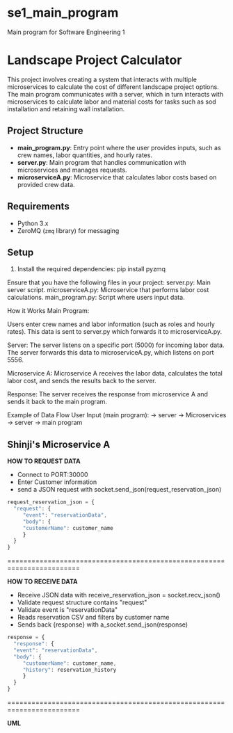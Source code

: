 # se1_main_program
Main program for Software Engineering 1
# Landscape Project Calculator

This project involves creating a system that interacts with multiple microservices to calculate the cost of different landscape project options. The main program communicates with a server, which in turn interacts with microservices to calculate labor and material costs for tasks such as sod installation and retaining wall installation.

## Project Structure

- **main_program.py**: Entry point where the user provides inputs, such as crew names, labor quantities, and hourly rates.
- **server.py**: Main program that handles communication with microservices and manages requests.
- **microserviceA.py**: Microservice that calculates labor costs based on provided crew data.


## Requirements

- Python 3.x
- ZeroMQ (`zmq` library) for messaging

## Setup

1. Install the required dependencies:
   pip install pyzmq
   
Ensure that you have the following files in your project:
server.py: Main server script.
microserviceA.py: Microservice that performs labor cost calculations.
main_program.py: Script where users input data.  

How it Works
Main Program:

Users enter crew names and labor information (such as roles and hourly rates).
This data is sent to server.py which forwards it to microserviceA.py.

Server:
The server listens on a specific port (5000) for incoming labor data.
The server forwards this data to microserviceA.py, which listens on port 5556.

Microservice A:
Microservice A receives the labor data, calculates the total labor cost, and sends the results back to the server.

Response:
The server receives the response from microservice A and sends it back to the main program.

Example of Data Flow
User Input (main program): -> server -> Microservices -> server -> main program

## Shinji's Microservice A
**HOW TO REQUEST DATA**
- Connect to PORT:30000
- Enter Customer information
- send a JSON request with socket.send_json(request_reservation_json)
```javascript
request_reservation_json = {  
  "request": {  
     "event": "reservationData",  
     "body": {  
     "customerName": customer_name  
     }  
  }  
}  
````  
========================================================================
  
**HOW TO RECEIVE DATA**
- Receive JSON data with receive_reservation_json = socket.recv_json()
- Validate request structure contains "request"
- Validate event is "reservationData"
- Reads reservation CSV and filters by customer name
- Sends back {response} with a_socket.send_json(response)
```javascript
response = {  
  "response": {  
  "event": "reservationData",  
  "body": {  
     "customerName": customer_name,  
     "history": reservation_history  
     }  
  }  
}  
```  
========================================================================
  
**UML**




